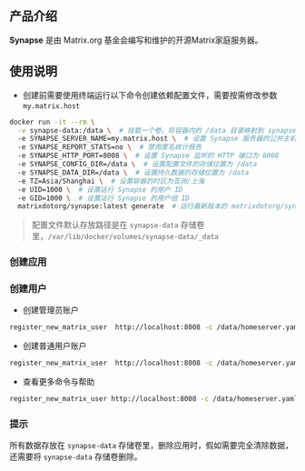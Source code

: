 ## 产品介绍

**Synapse** 是由 Matrix.org 基金会编写和维护的开源Matrix家庭服务器。

## 使用说明

- 创建前需要使用终端运行以下命令创建依赖配置文件，需要按需修改参数 `my.matrix.host`

```bash
docker run -it --rm \
  -v synapse-data:/data \  # 挂载一个卷，将容器内的 /data 目录映射到 synapse-data 卷
  -e SYNAPSE_SERVER_NAME=my.matrix.host \  # 设置 Synapse 服务器的公共主机名
  -e SYNAPSE_REPORT_STATS=no \  # 禁用匿名统计报告
  -e SYNAPSE_HTTP_PORT=8008 \  # 设置 Synapse 监听的 HTTP 端口为 8008
  -e SYNAPSE_CONFIG_DIR=/data \  # 设置配置文件的存储位置为 /data
  -e SYNAPSE_DATA_DIR=/data \  # 设置持久数据的存储位置为 /data
  -e TZ=Asia/Shanghai \  # 设置容器的时区为亚洲/上海
  -e UID=1000 \  # 设置运行 Synapse 的用户 ID
  -e GID=1000 \  # 设置运行 Synapse 的用户组 ID
  matrixdotorg/synapse:latest generate  # 运行最新版本的 matrixdotorg/synapse 镜像，并执行 generate 命令来生成配置文件
```

> 配置文件默认存放路径是在 `synapse-data` 存储卷里，`/var/lib/docker/volumes/synapse-data/_data`

### 创建应用

### 创建用户

- 创建管理员账户

```bash
register_new_matrix_user  http://localhost:8008 -c /data/homeserver.yaml  -a -u 管理员用户名 -p 密码
```

- 创建普通用户账户

```bash
register_new_matrix_user  http://localhost:8008 -c /data/homeserver.yaml   --no-admin -u 普通用户名 -p 密码
```

- 查看更多命令与帮助

```bash
register_new_matrix_user http://localhost:8008 -c /data/homeserver.yaml --help
```

### 提示

所有数据存放在 `synapse-data` 存储卷里，删除应用时，假如需要完全清除数据，还需要将 `synapse-data` 存储卷删除。
